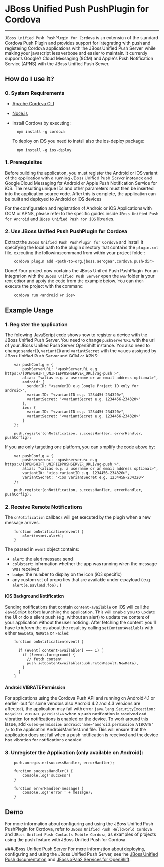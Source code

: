 # JBoss Unified Push PushPlugin for Cordova
---------

`JBoss Unified Push PushPlugin for Cordova` is an extension of the standard Cordova Push Plugin and provides support for integrating with push and registering Cordova applications with the JBoss Unified Push Server, while making your javascript less verbose and easier to maintain. It currently supports Google’s Cloud Messaging (GCM) and Apple's Push Notification Service (APNS) with the JBoss Unified Push Server.

## How do I use it?

### 0. System Requirements

* [Apache Cordova CLI](https://github.com/apache/cordova-cli/)
* [Node.js](http://nodejs.org/download/)
* Install Cordova by executing:
  
        npm install -g cordova
  
  To deploy on iOS you need to install also the ios-deploy package:
  
        npm install -g ios-deploy
  

### 1. Prerequisites

Before building the application, you must register the Android or iOS variant of the application with a running JBoss Unified Push Server instance and Google Cloud Messaging for Android or Apple Push Notification Service for iOS. The resulting unique IDs and other parameters must then be inserted into the application source code. After this is complete, the application can be built and deployed to Android or iOS devices.

For the configuration and registration of Android or iOS Applications with GCM or APNS, please refer to the specific guides inside `JBoss Unified Push for Android` and `JBoss Unified Push for iOS` libraries.

### 2. Use JBoss Unified Push PushPlugin for Cordova

Extract the `JBoss Unified Push PushPlugin for Cordova` and install it specifying the local path to the plugin directory that contains the `plugin.xml` file, executing the following command from within your project folder:

        cordova plugin add <path-to-org.jboss.aerogear.cordova.push-dir>


Done! Your project now contains the JBoss Unified Push PushPlugin. For an integration with the `JBoss Unified Push Server` open the `www` folder in your text editor and apply the code from the example below. You can then execute the project with the command:

        cordova run <android or ios>

## Example Usage
### 1. Register the application
The following JavaScript code shows how to register a device with the JBoss Unified Push Server. You need to change `pushServerURL` with the url of your JBoss Unified Push Server OpenShift instance. You also need to change `senderID`, `variantID` and `variantSecret` with the values assigned by JBoss Unified Push Server and GCM or APNS:

        var pushConfig = {
            pushServerURL: "<pushServerURL e.g https://{OPENSHIFT_UNIFIEDPUSHSERVER_URL}/ag-push >",
            alias: "<alias e.g. a username or an email address optional>",
            android: {
              senderID: "<senderID e.g Google Project ID only for android>",
              variantID: "<variantID e.g. 1234456-234320>",
              variantSecret: "<variantSecret e.g. 1234456-234320>"
            },
            ios: {
              variantID: "<variantID e.g. 1234456-234320>",
              variantSecret: "<variantSecret e.g. 1234456-234320>"
            }
        };

        push.register(onNotification, successHandler, errorHandler, pushConfig);


If you are only targeting one platform, you can simplify the code above by:


        var pushConfig = {
            pushServerURL: "<pushServerURL e.g https://{OPENSHIFT_UNIFIEDPUSHSERVER_URL}/ag-push >",
            alias: "<alias e.g. a username or an email address optional>",
            variantID: "<ios variantID e.g. 1234456-234320>",
            variantSecret: "<ios variantSecret e.g. 1234456-234320>"
        };

        push.register(onNotification, successHandler, errorHandler, pushConfig);


### 2. Receive Remote Notifications
The `onNotification` callback will get executed by the plugin when a new message arrives. 

        function onNotification(event) {
            alert(event.alert);
        }


The passed in `event` object contains:

* `alert`: the alert message send
* `coldstart`: information whether the app was running when the message was received
* `badge`: the number to display on the icon (iOS specific)
* any custom set of properties that are available under e.payload ( e.g `alert(e.payload.foo);` )


#### iOS Background Notification
Sending notifications that contain `content-available` on iOS will call the JavaScript before launching the application. This will enable you to update the UI or do a silent push (e.g. without an alert) to update the content of your application without the user noticing.  After fetching the content, you'll have to _inform_ the os about the result by calling `setContentAvailable` with either `NewData`, `NoData` or `Failed`:


        function onNotification(event) {

          if (event['content-available'] === 1) {
            if (!event.foreground) {
              // fetch content
              push.setContentAvailable(push.FetchResult.NewData);
            }
          }
        }


#### Android VIBRATE Permission
For applications using the Cordova Push API and running on Android 4.1 or earlier (but for some vendors also Android 4.2 and 4.3 versions are affected), the application may fail with error `java.lang.SecurityException: Requires VIBRATE permission` when a push notification is received and vibration for notifications is enabled on the device. To work around this issue, add `<uses-permission android:name="android.permission.VIBRATE" />` to the application AndroidManifest.xml file. This will ensure that the application does not fail when a push notification is received and the device has vibration for notifications enabled. 

### 3. Unregister the Application (only available on Android):


        push.unregister(successHandler, errorHandler);

        function successHandler() {
            console.log('success')
        }

        function errorHandler(message) {
            console.log('error ' + message);
        }


## Demo
For more information about configuring and using the JBoss Unified Push PushPlugin for Cordova, refer to `JBoss Unified Push Helloworld Cordova` and `JBoss Unified Push Contacts Mobile Cordova`, as examples of projects using the push feature with JBoss Unified Push for Cordova.

###JBoss Unified Push Server
For more information about deploying, configuring and using the JBoss Unified Push Server, see the [JBoss Unified Push documentation](http://docs.jboss.org/unifiedpush/) and [JBoss xPaaS Services for OpenShift](https://developers.openshift.com/en/xpaas.html#_mobile_services).
